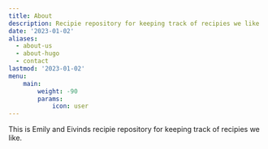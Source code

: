```yaml
---
title: About
description: Recipie repository for keeping track of recipies we like
date: '2023-01-02'
aliases:
  - about-us
  - about-hugo
  - contact
lastmod: '2023-01-02'
menu:
    main: 
        weight: -90
        params:
            icon: user
---
```


This is Emily and Eivinds recipie repository for keeping track of recipies we like.